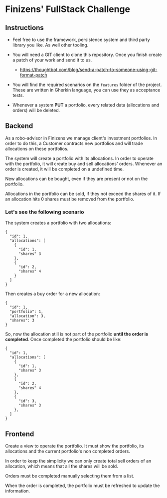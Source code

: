 # Finizens' FullStack Challenge

## Instructions

  - Feel free to use the framework, persistence system and third party library you like.
   As well other tooling.
   
  - You will need a GIT client to clone this repository. Once you finish
  create a patch of your work and send it to us. 
    - https://thoughtbot.com/blog/send-a-patch-to-someone-using-git-format-patch
    
  - You will find the required scenarios on the `features` folder of the project. 
  These are written in Gherkin language, you can use they as acceptance tests.
  
  - Whenever a system **PUT** a portfolio, every related data (allocations and orders)
    will be deleted.


## Backend

As a robo-advisor in Finizens we manage client's investment portfolios. 
In order to do this, a Customer contracts new portfolios and will trade allocations
on these portfolios.

The system will create a portfolio with its allocations.
In order to operate with the portfolio, it will create buy and sell
allocations' orders. Whenever an order is created, it will be completed on a undefined time. 

New allocations can be bought, even if they are present or not on the portfolio.

Allocations in the portfolio can be sold, if they not exceed the shares of it.
If an allocation hits 0 shares must be removed from the portfolio.

### Let's see the following scenario

The system creates a portfolio with two allocations: 
```
{
  "id": 1,
  "allocations": [
    {
      "id": 1,
      "shares" 3
    },
    {
      "id": 2,
      "shares" 4
    }
  ]
}
```

Then creates a buy order for a new allocation:
```
{
  "id": 1,
  "portfolio": 1,
  "allocation": 3,
  "shares": 3
}
```

So, now the allocation still is not part of the portfolio **until the order is completed**.
Once completed the portfolio should be like:
```
{
  "id": 1,
  "allocations": [
    {
      "id": 1,
      "shares" 3
    },
    {
      "id": 2,
      "shares" 4
    },
    {
      "id": 3,
      "shares" 3
    },
  ]
}
```

## Frontend

Create a view to operate the portfolio. It must show the portfolio, its allocations
and the current portfolio's non completed orders.

In order to keep the simplicity we can only create total sell orders of an allocation,
which means that all the shares will be sold.

Orders must be completed manually selecting them from a list. 

When the order is completed, the portfolio must be refreshed to update the information.
